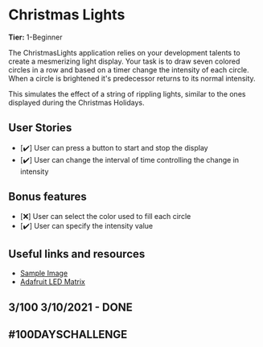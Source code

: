 # Christmas Lights

**Tier:** 1-Beginner

The ChristmasLights application relies on your development talents to create
a mesmerizing light display. Your task is to draw seven colored circles
in a row and based on a timer change the intensity of each circle. When
a circle is brightened it's predecessor returns to its normal intensity.

This simulates the effect of a string of rippling lights, similar to the ones
displayed during the Christmas Holidays.

## User Stories

-   [✔️] User can press a button to start and stop the display
-   [✔️] User can change the interval of time controlling the change in intensity

## Bonus features

-   [❌] User can select the color used to fill each circle
-   [✔️] User can specify the intensity value

## Useful links and resources

-   [Sample Image](https://previews.123rf.com/images/whiterabbit/whiterabbit1003/whiterabbit100300020/6582600-seven-color-balls-red-orange-yellow-green-cyan-blue-and-magenta-in-a-row-on-a-white-background.jpg)
-   [Adafruit LED Matrix](https://cdn-shop.adafruit.com/970x728/1487-02.jpg)

## 3/100 3/10/2021 - DONE

## #100DAYSCHALLENGE